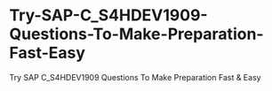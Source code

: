 # Try-SAP-C_S4HDEV1909-Questions-To-Make-Preparation-Fast-Easy
Try SAP C_S4HDEV1909 Questions To Make Preparation Fast &amp; Easy
